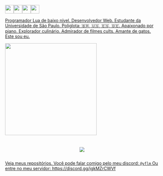 <a href="http://lua.org"><img src="https://img.shields.io/badge/lua-%232C2D72.svg?style=for-the-badge&logo=lua&logoColor=white" height="28"/></a><a href="https://luvit.io/"><img src="https://cdn.discordapp.com/attachments/725881758192762891/1191107657638092860/image.png" height="28"/></a><a href="https://love2d.org/wiki/Main_Page"><img src="https://cdn.discordapp.com/attachments/725881758192762891/1191113465134333992/Sem_titulo231.png" height="28"/><a href="https://github.com/fengari-lua/fengari"><img src="https://cdn.discordapp.com/attachments/725881758192762891/1191114021458423869/Sem_titulo2231.png" height="28"/>

Programador Lua de baixo nível. Desenvolvedor Web. Estudante da Universidade de São Paulo. Poliglota: 🇧🇷, 🇺🇸, 🇪🇸, 🇩🇪. Apaixonado por piano. Explorador culinário. Admirador de filmes cults. Amante de gatos. Este sou eu.

<img src="https://github-readme-stats.vercel.app/api/top-langs/?username=mieusk&layout=compact&theme=apprentice&hide_border=true&bg_color=1e2124&card_width=384&line_height=40" width="300"/>

<h1><p align="center"><img src="https://readme-typing-svg.demolab.com/?font=Fira+Code&weight=700&size=28&pause=1000&color=3807F7&center=true&vCenter=true&width=650&height=34&lines=Habe+ich+ein+portifolio?"/></p></h1>

Veja meus repositórios. Você pode falar comigo pelo meu discord: `@yflm`
Ou entre no meu servidor: https://discord.gg/jgkMZrCWVf
